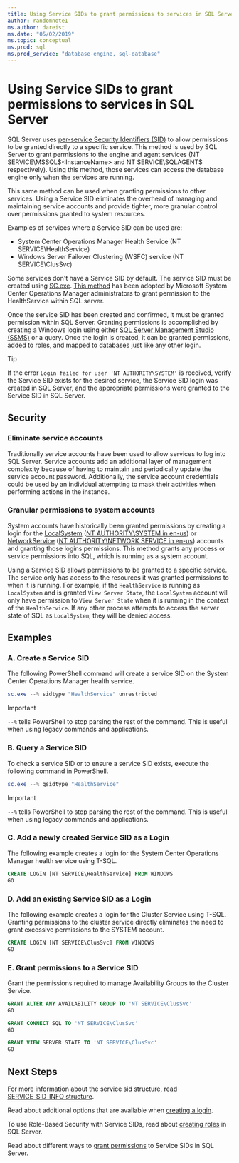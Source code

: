 ```yaml
---
title: Using Service SIDs to grant permissions to services in SQL Server | Microsoft Docs
author: randomnote1
ms.author: dareist
ms.date: "05/02/2019"
ms.topic: conceptual
ms.prod: sql
ms.prod_service: "database-engine, sql-database"
---
```


# Using Service SIDs to grant permissions to services in SQL Server

SQL Server uses [per-service Security Identifiers (SID)](https://support.microsoft.com/help/2620201/sql-server-uses-a-service-sid-to-provide-service-isolation) to allow permissions to be granted directly to a specific service. This method is used by SQL Server to grant permissions to the engine and agent services (NT SERVICE\MSSQL$<InstanceName> and NT SERVICE\SQLAGENT$<InstanceName> respectively). Using this method, those services can access the database engine only when the services are running.

This same method can be used when granting permissions to other services. Using a Service SID eliminates the overhead of managing and maintaining service accounts and provide tighter, more granular control over permissions granted to system resources.

Examples of services where a Service SID can be used are:

- System Center Operations Manager Health Service (NT SERVICE\HealthService)
- Windows Server Failover Clustering (WSFC) service (NT SERVICE\ClusSvc)

Some services don't have a Service SID by default. The service SID must be created using [SC.exe](https://docs.microsoft.com/windows/desktop/services/configuring-a-service-using-sc). [This method](https://kevinholman.com/2016/08/25/sql-mp-run-as-accounts-no-longer-required/) has been adopted by Microsoft System Center Operations Manager administrators to grant permission to the HealthService within SQL server.

Once the service SID has been created and confirmed, it must be granted permission within SQL Server. Granting permissions is accomplished by creating a Windows login using either [SQL Server Management Studio (SSMS)](https://docs.microsoft.com/sql/ssms/download-sql-server-management-studio-ssms) or a query. Once the login is created, it can be granted permissions, added to roles, and mapped to databases just like any other login.

> [!TIP]
> If the error `Login failed for user 'NT AUTHORITY\SYSTEM'` is received, verify the Service SID exists for the desired service, the Service SID login was created in SQL Server, and the appropriate permissions were granted to the Service SID in SQL Server.

## Security

### Eliminate service accounts

Traditionally service accounts have been used to allow services to log into SQL Server. Service accounts add an additional layer of management complexity because of having to maintain and periodically update the service account password. Additionally, the service account credentials could be used by an individual attempting to mask their activities when performing actions in the instance.

### Granular permissions to system accounts

System accounts have historically been granted permissions by creating a login for the [LocalSystem](https://msdn.microsoft.com/library/windows/desktop/ms684190) ([NT AUTHORITY\SYSTEM in en-us](https://docs.microsoft.com/sql/database-engine/configure-windows/configure-windows-service-accounts-and-permissions#Localized_service_names)) or [NetworkService](https://docs.microsoft.com/windows/desktop/Services/networkservice-account) ([NT AUTHORITY\NETWORK SERVICE in en-us](https://docs.microsoft.com/sql/database-engine/configure-windows/configure-windows-service-accounts-and-permissions?#Localized_service_names)) accounts and granting those logins permissions. This method grants any process or service permissions into SQL, which is running as a system account.

Using a Service SID allows permissions to be granted to a specific service. The service only has access to the resources it was granted permissions to when it is running. For example, if the `HealthService` is running as `LocalSystem` and is granted `View Server State`, the `LocalSystem` account will only have permission to `View Server State` when it is running in the context of the `HealthService`. If any other process attempts to access the server state of SQL as `LocalSystem`, they will be denied access.

## Examples

### A. Create a Service SID

The following PowerShell command will create a service SID on the System Center Operations Manager health service.

```PowerShell
sc.exe --% sidtype "HealthService" unrestricted
```

> [!IMPORTANT]
> `--%` tells PowerShell to stop parsing the rest of the command. This is useful when using legacy commands and applications.

### B. Query a Service SID

To check a service SID or to ensure a service SID exists, execute the following command in PowerShell.

```PowerShell
sc.exe --% qsidtype "HealthService"
```

> [!IMPORTANT]
> `--%` tells PowerShell to stop parsing the rest of the command. This is useful when using legacy commands and applications.

### C. Add a newly created Service SID as a Login

The following example creates a login for the System Center Operations Manager health service using T-SQL.

```SQL
CREATE LOGIN [NT SERVICE\HealthService] FROM WINDOWS
GO
```

### D. Add an existing Service SID as a Login

The following example creates a login for the Cluster Service using T-SQL. Granting permissions to the cluster service directly eliminates the need to grant excessive permissions to the SYSTEM account.

```SQL
CREATE LOGIN [NT SERVICE\ClusSvc] FROM WINDOWS
GO
```

### E. Grant permissions to a Service SID

Grant the permissions required to manage Availability Groups to the Cluster Service.

```SQL
GRANT ALTER ANY AVAILABILITY GROUP TO 'NT SERVICE\ClusSvc'
GO

GRANT CONNECT SQL TO 'NT SERVICE\ClusSvc'
GO

GRANT VIEW SERVER STATE TO 'NT SERVICE\ClusSvc'
GO
```

## Next Steps

For more information about the service sid structure, read [SERVICE_SID_INFO structure](https://docs.microsoft.com/windows/desktop/api/winsvc/ns-winsvc-_service_sid_info).

Read about additional options that are available when [creating a login](https://docs.microsoft.com/sql/t-sql/statements/create-login-transact-sql).

To use Role-Based Security with Service SIDs, read about [creating roles](https://docs.microsoft.com/sql/t-sql/statements/create-role-transact-sql) in SQL Server.

Read about different ways to [grant permissions](https://docs.microsoft.com/sql/t-sql/statements/grant-transact-sql) to Service SIDs in SQL Server.
